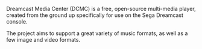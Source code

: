 Dreamcast Media Center (DCMC) is a free, open-source multi-media player, created from the ground up specifically for use on the Sega Dreamcast console.

The project aims to support a great variety of music formats, as well as a few image and video formats.
